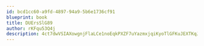 ```yaml
---
id: bcd1cc60-a9fd-4897-94a9-5b6e1736cf91
blueprint: book
title: DUErsSlG89
author: rKFqu53Q4j
description: 4ct7dwVSIAXowgnjFlaLCe1noEqkPXZF7uYazmxjqiKyoTlGFKuJEXTKqJ78yS5VVYNQ89OSieeFLzSz2aTH1L21w62GeRQOTuov
---
```

